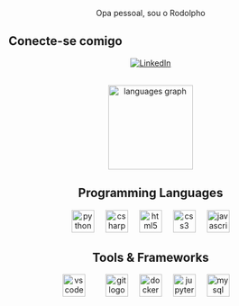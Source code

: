 <div align="center">
  <p>Opa pessoal, sou o Rodolpho</p>
</div>

<h2>Conecte-se comigo</h2>
<div align="center">

  [![LinkedIn](https://img.shields.io/badge/LinkedIn-000?style=for-the-badge&logo=linkedin&logoColor=white)](https://www.linkedin.com/in/rodolpho-coutinho-a7b1a4229/)

</div>

<br>

<div align="center">
  <img src="https://github-readme-stats.vercel.app/api/top-langs?username=0arKes&locale=pt-br&hide_title=true&layout=compact&card_width=320&langs_count=5&theme=radical&hide_border=true&order=2" height="150" alt="languages graph"  />
</div>

<div align="center">
  <h2>Programming Languages</h2>
  <img src="https://cdn.jsdelivr.net/gh/devicons/devicon/icons/python/python-original.svg" height="40" alt="python logo"  />
  <img width="12" />
  <img src="https://cdn.jsdelivr.net/gh/devicons/devicon/icons/csharp/csharp-original.svg" height="40" alt="csharp logo"  />
  <img width="12" />
  <img src="https://cdn.jsdelivr.net/gh/devicons/devicon/icons/html5/html5-original.svg" height="40" alt="html5 logo"  />
  <img width="12" />
  <img src="https://cdn.jsdelivr.net/gh/devicons/devicon/icons/css3/css3-original.svg" height="40" alt="css3 logo"  />
  <img width="12" />
  <img src="https://cdn.jsdelivr.net/gh/devicons/devicon/icons/javascript/javascript-original.svg" height="40" alt="javascript logo"  />

  <h2>Tools & Frameworks</h2>
  <img src="https://cdn.jsdelivr.net/gh/devicons/devicon/icons/vscode/vscode-original.svg" height="40" alt="vscode logo"  />
  <img width="12" />
  <img width="12" />
  <img src="https://cdn.jsdelivr.net/gh/devicons/devicon/icons/git/git-original.svg" height="40" alt="git logo"  />
  <img width="12" />
  <img src="https://cdn.jsdelivr.net/gh/devicons/devicon/icons/docker/docker-original.svg" height="40" alt="docker logo"  />
  <img width="12" />
  <img src="https://cdn.jsdelivr.net/gh/devicons/devicon/icons/jupyter/jupyter-original.svg" height="40" alt="jupyter logo"  />
  <img width="12" />
  <img src="https://cdn.jsdelivr.net/gh/devicons/devicon/icons/mysql/mysql-original.svg" height="40" alt="mysql logo"  />
  <img width="12" />
    </div>

